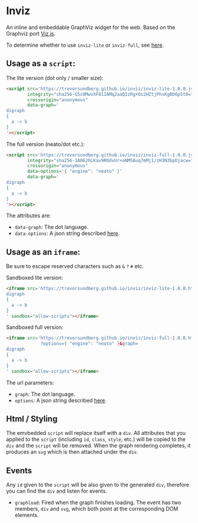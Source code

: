 # Inviz
An inline and embeddable GraphViz widget for the web. Based on the Graphviz port [Viz.js](https://github.com/mdaines/viz.js/).

To determine whether to use `inviz-lite` or `inviz-full`, see [here](https://github.com/mdaines/viz.js/wiki/Usage).

## Usage as a `script`:
The lite version (dot only / smaller size):
```html
<script src='https://trevorsundberg.github.io/inviz/inviz-lite-1.0.0.js'
        integrity="sha256-G5c0MwvXF81IAMq2aaQIzRg+Oi2HZtjPhvKgBb6pSt0="
        crossorigin="anonymous"
        data-graph='
digraph
{
  a -> b
}
'></script>
```

The full version (neato/dot etc.):
```html
<script src='https://trevorsundberg.github.io/inviz/inviz-full-1.0.0.js'
        integrity="sha256-1A062hLKav9ROdvUr+aNM5Auq7mMj1/zH3N3bpDjacw="
        crossorigin="anonymous"
        data-options='{ "engine": "neato" }'
        data-graph='
digraph
{
  a -> b
}
'></script>
```

The attributes are:
 - `data-graph`: The dot language.
 - `data-options`: A json string described [here](https://github.com/mdaines/viz.js/wiki/API#render-options).

## Usage as an `iframe`:
Be sure to escape reserved characters such as `&` `?` `#` etc.

Sandboxed lite version:
```html
<iframe src='https://trevorsundberg.github.io/inviz/inviz-lite-1.0.0.htm?graph=
digraph
{
  a -> b
}
' sandbox="allow-scripts"></iframe>
```

Sandboxed full version:
```html
<iframe src='https://trevorsundberg.github.io/inviz/inviz-full-1.0.0.htm
             ?options={ "engine": "neato" }&graph=
digraph
{
  a -> b
}
' sandbox="allow-scripts"></iframe>
```

The url parameters:
 - `graph`: The dot language.
 - `options`: A json string described [here](https://github.com/mdaines/viz.js/wiki/API#render-options).

## Html / Styling
The emvbedded `script` will replace itself with a `div`. All attributes that you applied to the `script` (including `id`, `class`, `style`, etc.) will be copied to the `div` and the `script` will be removed. When the graph rendering completes, it produces an `svg` which is then attached under the `div`.

## Events
Any `id` given to the `script` will be also given to the generated `div`, therefore you can find the `div` and listen for events.

 - `graphload`: Fired when the graph finishes loading. The event has two members, `div` and `svg`, which both point at the corresponding DOM elements.
